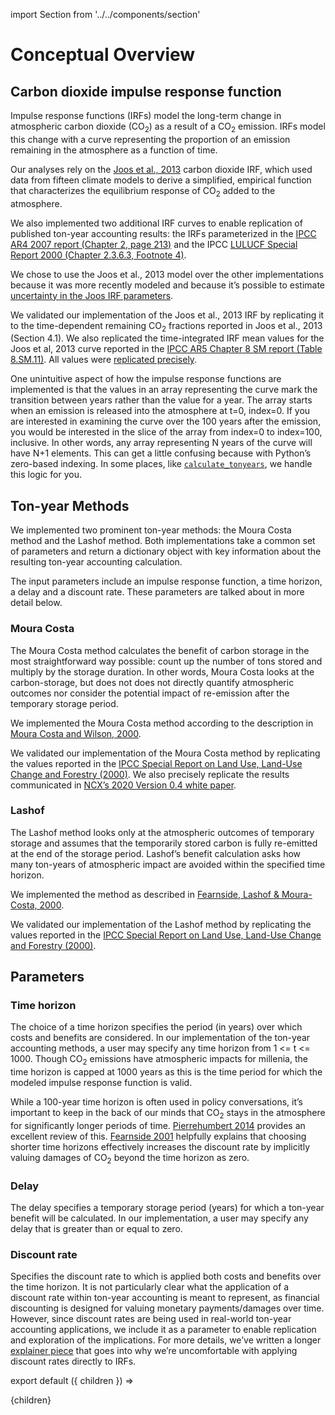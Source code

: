 import Section from '../../components/section'

# Conceptual Overview

## Carbon dioxide impulse response function

Impulse response functions (IRFs) model the long-term change in atmospheric carbon dioxide (CO<sub>2</sub>) as a result of a CO<sub>2</sub> emission. IRFs model this change with a curve representing the proportion of an emission remaining in the atmosphere as a function of time.

Our analyses rely on the [Joos et al., 2013](https://doi.org/10.5194/acp-13-2793-2013) carbon dioxide IRF, which used data from fifteen climate models to derive a simplified, empirical function that characterizes the equilibrium response of CO<sub>2</sub> added to the atmosphere.

We also implemented two additional IRF curves to enable replication of published ton-year accounting results: the IRFs parameterized in the [IPCC AR4 2007 report (Chapter 2, page 213)](https://www.ipcc.ch/site/assets/uploads/2018/02/ar4-wg1-chapter2-1.pdf) and the IPCC [LULUCF Special Report 2000 (Chapter 2.3.6.3, Footnote 4)](https://www.ipcc.ch/site/assets/uploads/2018/02/ar4-wg1-chapter2-1.pdf).

We chose to use the Joos et al., 2013 model over the other implementations because it was more recently modeled and because it’s possible to estimate [uncertainty in the Joos IRF parameters](https://doi.org/10.5194/esd-4-267-2013).

We validated our implementation of the Joos et al., 2013 IRF by replicating it to the time-dependent remaining CO<sub>2</sub> fractions reported in Joos et al., 2013 (Section 4.1). We also replicated the time-integrated IRF mean values for the Joos et al, 2013 curve reported in the [IPCC AR5 Chapter 8 SM report (Table 8.SM.11)](https://www.ipcc.ch/site/assets/uploads/2018/07/WGI_AR5.Chap_.8_SM.pdf). All values were [replicated precisely](https://github.com/carbonplan/ton-year/blob/main/tonyear/tests/test_tonyear.py).

One unintuitive aspect of how the impulse response functions are implemented is that the values in an array representing the curve mark the transition between years rather than the value for a year. The array starts when an emission is released into the atmosphere at t=0, index=0. If you are interested in examining the curve over the 100 years after the emission, you would be interested in the slice of the array from index=0 to index=100, inclusive. In other words, any array representing N years of the curve will have N+1 elements. This can get a little confusing because with Python’s zero-based indexing. In some places, like [`calculate_tonyears`](/generated/tonyear.calculate_tonyears#tonyear.calculate_tonyears), we handle this logic for you.

## Ton-year Methods

We implemented two prominent ton-year methods: the Moura Costa method and the Lashof method. Both implementations take a common set of parameters and return a dictionary object with key information about the resulting ton-year accounting calculation.

The input parameters include an impulse response function, a time horizon, a delay and a discount rate. These parameters are talked about in more detail below.

### Moura Costa

The Moura Costa method calculates the benefit of carbon storage in the most straightforward way possible: count up the number of tons stored and multiply by the storage duration. In other words, Moura Costa looks at the carbon-storage, but does not does not directly quantify atmospheric outcomes nor consider the potential impact of re-emission after the temporary storage period.

We implemented the Moura Costa method according to the description in [Moura Costa and Wilson, 2000](https://oxfordclimatepolicy.org/sites/default/files/10.1023%252FA_1009697625521.pdf).

We validated our implementation of the Moura Costa method by replicating the values reported in the [IPCC Special Report on Land Use, Land-Use Change and Forestry (2000)](https://archive.ipcc.ch/ipccreports/sres/land_use/index.php?idp=74). We also precisely replicate the results communicated in [NCX’s 2020 Version 0.4 white paper](https://ncx.com/wp-content/uploads/2021/06/Forests-and-Carbon_A-Guide-for-Buyers-and-Policymakers_SilviaTerra2020_v0.4-2-1.pdf).

### Lashof

The Lashof method looks only at the atmospheric outcomes of temporary storage and assumes that the temporarily stored carbon is fully re-emitted at the end of the storage period. Lashof’s benefit calculation asks how many ton-years of atmospheric impact are avoided within the specified time horizon.

We implemented the method as described in [Fearnside, Lashof & Moura-Costa, 2000](https://doi.org/10.1023/A:1009625122628).

We validated our implementation of the Lashof method by replicating the values reported in the [IPCC Special Report on Land Use, Land-Use Change and Forestry (2000)](https://archive.ipcc.ch/ipccreports/sres/land_use/index.php?idp=74).

## Parameters

### Time horizon

The choice of a time horizon specifies the period (in years) over which costs and benefits are considered. In our implementation of the ton-year accounting methods, a user may specify any time horizon from 1 <= t <= 1000. Though CO<sub>2</sub> emissions have atmospheric impacts for millenia, the time horizon is capped at 1000 years as this is the time period for which the modeled impulse response function is valid.

While a 100-year time horizon is often used in policy conversations, it’s important to keep in the back of our minds that CO<sub>2</sub> stays in the atmosphere for significantly longer periods of time.
[Pierrehumbert 2014](https://doi.org/10.1146/annurev-earth-060313-054843) provides an excellent review of this. [Fearnside 2001](https://doi.org/10.1023/A:1015885027530) helpfully explains that choosing shorter time horizons effectively increases the discount rate by implicitly valuing damages of CO<sub>2</sub> beyond the time horizon as zero.

### Delay

The delay specifies a temporary storage period (years) for which a ton-year benefit will be calculated. In our implementation, a user may specify any delay that is greater than or equal to zero.

### Discount rate

Specifies the discount rate to which is applied both costs and benefits over the time horizon. It is not particularly clear what the application of a discount rate within ton-year accounting is meant to represent, as financial discounting is designed for valuing monetary payments/damages over time. However, since discount rates are being used in real-world ton-year accounting applications, we include it as a parameter to enable replication and exploration of the implications. For more details, we’ve written a longer [explainer piece](https://carbonplan.org/research/ton-year-explainer) that goes into why we’re uncomfortable with applying discount rates directly to IRFs.

export default ({ children }) => <Section name='Overview'>{children}</Section>
